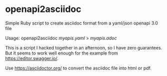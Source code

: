 # openapi2asciidoc
Simple Ruby script to create asciidoc format from a yaml/json openapi 3.0 file

Usage: openapi2asciidoc _myapis.yaml_ > _myapis.adoc_

This is a script I hacked together in an afternoon, so I have zero guarantees.  But it seems to work well enough for the example from https://editor.swagger.io/.

Use https://asciidoctor.org/ to convert the asciidoc file into html or pdf.
